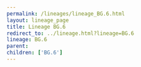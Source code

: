 ```yaml
---
permalink: /lineages/lineage_BG.6.html
layout: lineage_page
title: Lineage BG.6
redirect_to: ../lineage.html?lineage=BG.6
lineage: BG.6
parent: 
children: ['BG.6']
---
```

